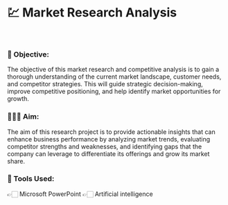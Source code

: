 <h1>
  💹 Market Research Analysis
</h1><br>
<h3>
  📌 Objective:
</h3>
The objective of this market research and competitive analysis is to gain a thorough understanding of the current market landscape, customer needs, and competitor strategies. This will guide strategic decision-making, improve competitive positioning, and help identify market opportunities for growth.
<br>
<h3>
  👨🏻‍💻 Aim:
</h3>The aim of this research project is to provide actionable insights that can enhance business performance by analyzing market trends, evaluating competitor strengths and weaknesses, and identifying gaps that the company can leverage to differentiate its offerings and grow its market share.
<br>
<h3>
  🧭 Tools Used:
</h3>
👉🏻 Microsoft PowerPoint
👉🏻 Artificial intelligence
